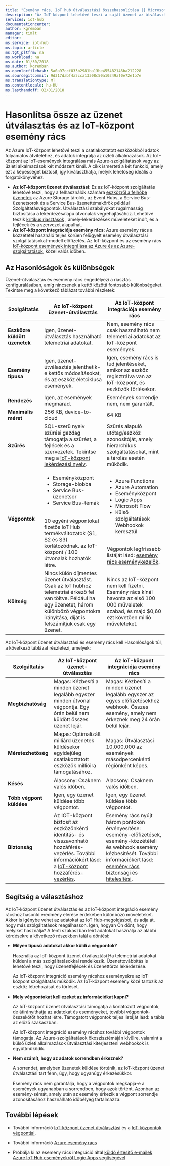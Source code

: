 ```yaml
---
title: "Esemény rács, IoT hub útválasztási összehasonlítása |} Microsoft Docs"
description: "Az IoT-központ lehetővé teszi a saját üzenet az útválasztási szolgáltatás, de együttműködik a esemény rács esemény közzététele. Hasonlítsa össze a két funkció."
services: iot-hub
documentationcenter: 
author: kgremban
manager: timlt
editor: 
ms.service: iot-hub
ms.topic: article
ms.tgt_pltfrm: na
ms.workload: na
ms.date: 01/30/2018
ms.author: kgremban
ms.openlocfilehash: 5a0a97ccf033b2981ba13be455482146ba212228
ms.sourcegitcommit: 9d317dabf4a5cca13308c50a10349af0e72e1b7e
ms.translationtype: MT
ms.contentlocale: hu-HU
ms.lasthandoff: 02/01/2018
---
```

# <a name="compare-message-routing-and-event-grid-for-iot-hub"></a>Hasonlítsa össze az üzenet útválasztás és az IoT-központ esemény rács

Az Azure IoT-központ lehetővé teszi a csatlakoztatott eszközökből adatok folyamatos átviteléhez, és adatok integrálja az üzleti alkalmazások. Az IoT-központ az IoT-események integrálása más Azure-szolgáltatások vagy az üzleti alkalmazások két módszert kínál. A cikk ismerteti a két funkció, amely ezt a képességet biztosít, így kiválaszthatja, melyik lehetőség ideális a forgatókönyvéhez.

* **Az IoT-központ üzenet útválasztási**: Ez az IoT-központ szolgáltatás lehetővé teszi, hogy a felhasználók számára [eszközről a felhőbe üzenetek](iot-hub-devguide-messages-read-custom.md) az Azure Storage tárolók, az Event Hubs, a Service Bus-üzenetsorok és a Service Bus-üzenettémakörök például Szolgáltatásvégpontok. Útválasztási szabályokat rugalmasság biztosítása a lekérdezésalapú útvonalak végrehajtásához. Lehetővé teszik [kritikus riasztások](iot-hub-devguide-messages-d2c.md) , amely-lekérdezések műveleteket indít, és a fejlécek és a szervezet alapulhat. 
* **Az IoT-központ integrációja esemény rács**: Azure esemény rács a közzététel használó teljes körűen felügyelt esemény útválasztási szolgáltatásokat-modell előfizetés. Az IoT-központ és az esemény rács [IoT-központ események integrálása az Azure és az Azure-szolgáltatások](iot-hub-event-grid.md), közel valós időben. 

## <a name="similarities-and-differences"></a>Az Hasonlóságok és különbségek

Üzenet-útválasztás és esemény rács engedélyezi a riasztás konfigurálásában, amíg nincsenek a kettő közötti fontosabb különbségeket. Tekintse meg a következő táblázat további részletek:

| Szolgáltatás | Az IoT-központ üzenet-útválasztás | Az IoT-központ integrációja esemény rács |
| ------- | --------------- | ---------- |
| **Eszközre küldött üzenetek** | Igen, üzenet-útválasztás használható telemetriai adatokat. | Nem, esemény rács csak használható nem telemetriai adatokat az IoT-központ események. |
| **Esemény típusa** | Igen, üzenet-útválasztás jelenthetik-e kettős módosításokat, és az eszköz életciklusa események. | Igen, esemény rács is tud jelentéseket, amikor az eszköz regisztrálva van az IoT-központ, és eszközök törlésekor. |
| **Rendezés** | Igen, az események megmarad.  | Események sorrendje nem, nem garantált. | 
| **Maximális méret** | 256 KB, device-to-cloud | 64 KB |
| **Szűrés** | SQL-szerű nyelv szűrési gazdag támogatja a szűrést, a fejlécek és a szervezetek. Tekintse meg a [IoT-központ lekérdezési nyelv](iot-hub-devguide-query-language.md). | Szűrés alapuló utótag/eszköz azonosítóját, amely hierarchikus szolgáltatásokat, mint a tárolás esetén működik. |
| **Végpontok** | <ul><li>Eseményközpont</li> <li>Storage-blobba</li> <li>Service Bus-üzenetsor</li> <li>Service Bus-témák</li></ul><br>10 egyéni végpontokat fizetős IoT Hub termékváltozatok (S1, S2 és S3) korlátozódnak. az IoT-központ / 100 útvonalak hozhatók létre. | <ul><li>Azure Functions</li> <li>Azure Automation</li> <li>Eseményközpont</li> <li>Logic Apps</li> <li>Microsoft Flow</li> <li>Külső szolgáltatások Webhookok keresztül</li></ul><br>Végpontok legfrissebb listáját lásd: [esemény rács eseménykezelők](../event-grid/overview.md#event-handlers). |
| **Költség** | Nincs külön díjmentes üzenet útválasztást. Csak az IoT hubhoz telemetriai érkező fel van töltve. Például ha egy üzenetet, három különböző végpontokra irányítása, díját is felszámítjuk csak egy üzenet. | Nincs az IoT-központ nem kell fizetni. Esemény rács kínál havonta az első 100 000 műveletek szabad, és majd $0,60 ezt követően millió műveleteket. |

Az IoT-központ üzenet útválasztási és esemény rács kell Hasonlóságok túl, a következő táblázat részletezi, amelyek:

| Szolgáltatás | Az IoT-központ üzenet-útválasztás | Az IoT-központ integrációja esemény rács |
| ------- | --------------- | ---------- |
| **Megbízhatóság** | Magas: Kézbesíti a minden üzenet legalább egyszer minden útvonal végpontja. Egy órán belül nem küldött összes üzenet lejár. | Magas: Kézbesíti a minden üzenet legalább egyszer az egyes előfizetésekhez webhook. Összes esemény, amely nem érkeznek meg 24 órán belül lejár. | 
| **Méretezhetőség** | Magas: Optimalizált milliárd üzenetek küldésekor egyidejűleg csatlakoztatott eszközök millióira támogatásához. | Magas: Útválasztási 10,000,000 az események másodpercenkénti régiónként képes. |
| **Késés** | Alacsony: Csaknem valós időben. | Alacsony: Csaknem valós időben. |
| **Több végpont küldése** | Igen, egy üzenet küldése több végpontot. | Igen, egy üzenet küldése több végpontot.  | 
| **Biztonság** | Az IOT-központ biztosít az eszközönkénti identitás- és visszavonható hozzáférés-vezérlés. További információkért lásd: a [IoT-központ hozzáférés-vezérlés](iot-hub-devguide-security.md). | Esemény rács nyújt három pontokon érvényesítése: esemény-előfizetések, esemény-közzétételi és webhook esemény kézbesítését. További információkért lásd: [esemény rács biztonsági és hitelesítési](../event-grid/security-authentication.md). |

## <a name="how-to-choose"></a>Segítség a választáshoz

Az IoT-központ üzenet útválasztás és az IoT-központ integráció esemény rácshoz hasonló eredmény elérése érdekében különböző műveleteket. Akkor is igénybe vehet az adatokat az IoT Hub-megoldásból, és adja át, hogy más szolgáltatások reagálhasson. Igen, hogyan Ön dönt, hogy melyiket használja? A fenti szakaszban leírt adatokat használja az alábbi kérdésekre a következő részekben talál a döntési: 

* **Milyen típusú adatokat akkor küldi a végpontok?**

   Használja az IoT-központ üzenet útválasztási Ha telemetriai adatokat küldeni a más szolgáltatásokkal rendelkezik. Üzenettovábbítás is lehetővé teszi, hogy üzenetfejlécek és üzenettörzs lekérdezése. 

   Az IoT-központ integráció esemény rácshoz eseményekre az IoT-központ szolgáltatás működik. Az IoT-központ esemény közé tartozik az eszköz létrehozását és törlését. 

* **Mely végpontokat kell ezeket az információkat kapni?**

   Az IoT-központ üzenet útválasztási támogatja a korlátozott végpontok, de átirányíthatja az adatokat és eseményeket, további végpontok-összekötőt hozhat létre. Támogatott végpontok teljes listáját lásd: a tábla az előző szakaszban. 

   Az IoT-központ integráció esemény rácshoz további végpontok támogatja. Az Azure-szolgáltatások ökoszisztémáján kívülre, valamint a külső üzleti alkalmazások útválasztási kiterjeszteni webhookok is együttműködik. 

* **Nem számít, hogy az adatok sorrendben érkeznek?**

   A sorrendet, amelyben üzenetek küldése történik, az IoT-központ üzenet útválasztási tart fenn, úgy, hogy ugyanúgy érkezésükkor.

   Esemény rács nem garantálja, hogy a végpontok megkapja-e a események ugyanabban a sorrendben, hogy azok történt. Azonban az esemény-sémát, amely után az esemény érkezik a végpont sorrendje azonosításához használható időbélyeg tartalmazza. 

## <a name="next-steps"></a>További lépések

* További információ [IoT-központ üzenet útválasztási](iot-hub-devguide-messages-d2c.md) és a [IoT-központok végpontjai](iot-hub-devguide-endpoints.md).

* További információ [Azure esemény rács](../event-grid/overview.md)

* Próbálja ki az esemény rács integráció által [küldő értesítő e-mailek Azure IoT Hub eseményekről Logic Apps segítségével](../event-grid/publish-iot-hub-events-to-logic-apps.md)